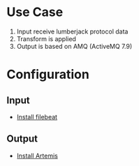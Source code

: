 # Use Case

1. Input receive lumberjack protocol data
2. Transform is applied
3. Output is based on AMQ (ActiveMQ 7.9)

# Configuration

## Input

 - [Install filebeat](https://www.elastic.co/guide/en/beats/filebeat/current/setup-repositories.html)

## Output

 - [Install Artemis](https://medium.com/@hasnat.saeed/setup-activemq-artemis-on-ubuntu-18-04-76bb4975308b)
